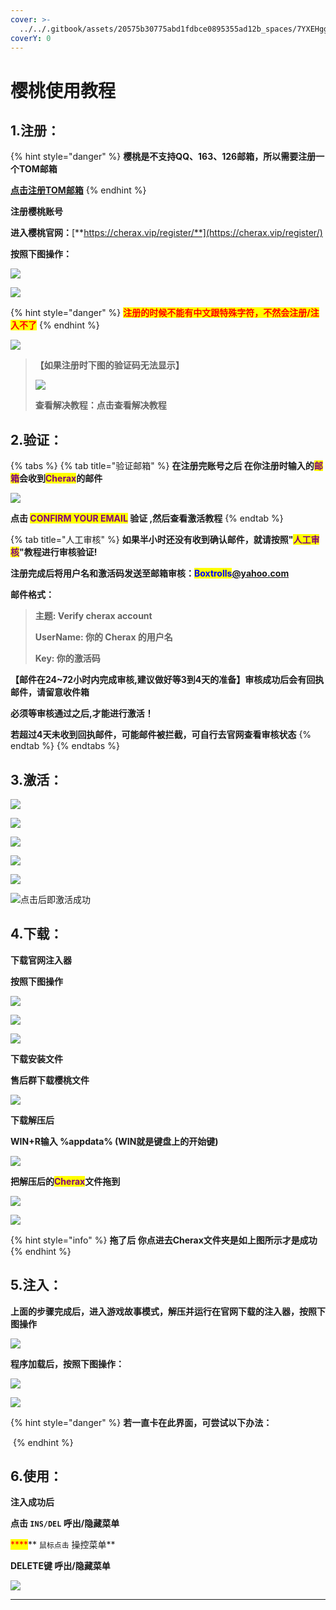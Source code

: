 ```yaml
---
cover: >-
  ../../.gitbook/assets/20575b30775abd1fdbce0895355ad12b_spaces/7YXEHggLzaiKwZjRSOD4/uploads/Dzn5QW2DpoTlJHd45kA8/QQ%E5%9B%BE%E7%89%8720220415152429_alt=media&token=59f0ac57-1304-45a7-8726-d62321156154.png
coverY: 0
---
```


# 樱桃使用教程

## 1.注册：

{% hint style="danger" %}
**樱桃是不支持QQ、163、126邮箱，所以需要注册一个TOM邮箱**

[**点击注册TOM邮箱**](https://mail.tom.com)
{% endhint %}

**注册樱桃账号**

**进入樱桃官网：**[**https://cherax.vip/register/**](https://cherax.vip/register/)

**按照下图操作：**

![](<../../.gitbook/assets/image (69).png>)

![](<../../.gitbook/assets/image (44).png>)

{% hint style="danger" %}
<mark style="color:red;">**注册的时候不能有中文跟特殊字符，不然会注册/注入不了**</mark>
{% endhint %}

![](<../../.gitbook/assets/image (41).png>)

> **【如果注册时下图的验证码无法显示】**
>
> ![](<../../.gitbook/assets/image (45) (1).png>)
>
> **查看解决教程：点击查看解决教程**

## **2.验证：**

{% tabs %}
{% tab title="验证邮箱" %}
**在注册完账号之后 在你注册时输入的**<mark style="color:purple;">**邮箱**</mark>**会收到**<mark style="color:purple;">**Cherax**</mark>**的邮件**

![](<../../.gitbook/assets/image (13).png>)

**点击 **<mark style="color:purple;">**CONFIRM YOUR EMAIL**</mark>** 验证 ,然后查看激活教程**
{% endtab %}

{% tab title="人工审核" %}
**如果半小时还没有收到确认邮件，就请按照"**<mark style="color:purple;">**人工审核**</mark>**"教程进行审核验证!**

**注册完成后将用户名和激活码发送至邮箱审核：**<mark style="color:blue;">**Boxtrolls**</mark>[**@yahoo.com**](https://www.outlook.com/?refd=account.microsoft.com\&fref=home.banner.viewinbox)

**邮件格式：**

> **主题: Verify cherax account**
>
> **UserName: 你的 Cherax 的用户名**
>
> **Key: 你的激活码**

**【邮件在24\~72小时内完成审核,建议做好等3到4天的准备】审核成功后会有回执邮件，请留意收件箱**

**必须等审核通过之后,才能进行激活！**

**若超过4天未收到回执邮件，可能邮件被拦截，可自行去官网查看审核状态**
{% endtab %}
{% endtabs %}

## **3.激活：**

![](<../../.gitbook/assets/image (65) (1).png>)

![](<../../.gitbook/assets/image (25).png>)

![](<../../.gitbook/assets/image (62).png>)

![](<../../.gitbook/assets/image (73).png>)

![](<../../.gitbook/assets/image (50).png>)

![点击后即激活成功](<../../.gitbook/assets/image (56).png>)

## 4.下载：

**下载官网注入器**

**按照下图操作**

![](<../../.gitbook/assets/image (42).png>)

![](<../../.gitbook/assets/image (26).png>)

![](<../../.gitbook/assets/image (17).png>)

**下载安装文件**

**售后群下载樱桃文件**

![](<../../.gitbook/assets/image (60).png>)

**下载解压后**

**WIN+R输入 %appdata% (WIN就是键盘上的开始键)**

![](<../../.gitbook/assets/image (24).png>)

**把解压后的**<mark style="color:purple;">**Cherax**</mark>**文件拖到**

![](<../../.gitbook/assets/image (53).png>)

![](<../../.gitbook/assets/image (39).png>)

{% hint style="info" %}
**拖了后 你点进去Cherax文件夹是如上图所示才是成功**
{% endhint %}

## **5.注入：**

**上面的步骤完成后，进入游戏故事模式，解压并运行在官网下载的注入器，按照下图操作**

![](<../../.gitbook/assets/image (79).png>)

**程序加载后，按照下图操作：**

![](<../../.gitbook/assets/image (59).png>)

![](<../../.gitbook/assets/image (30).png>)

{% hint style="danger" %}
**若一直卡在此界面，可尝试以下办法：**

<img src="../../.gitbook/assets/image (40).png" alt="" data-size="original">
{% endhint %}

## **6.使用：**

**注入成功后**

**点击 `INS/DEL` 呼出/隐藏菜单**

<mark style="color:red;">\*\*\*\*</mark>\*\* `鼠标点击` 操控菜单\*\*

**DELETE键 呼出/隐藏菜单**

![](<../../.gitbook/assets/image (11).png>)

***
